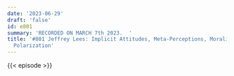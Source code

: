 ```yaml
---
date: '2023-06-29'
draft: 'false'
id: e801
summary: 'RECORDED ON MARCH 7th 2023.  '
title: '#801 Jeffrey Lees: Implicit Attitudes, Meta-Perceptions, Morality, and Political
  Polarization'
---
```

{{< episode >}}

